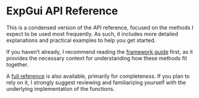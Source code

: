 # ExpGui API Reference

This is a condensed version of the API reference, focused on the methods I expect to be used most frequently. As such, it includes more detailed explanations and practical examples to help you get started.

If you haven’t already, I recommend reading the [framework guide](../readme.md) first, as it provides the necessary context for understanding how these methods fit together.

A [full reference](./reference_full.md) is also available, primarily for completeness. If you plan to rely on it, I strongly suggest reviewing and familiarizing yourself with the underlying implementation of the functions.
